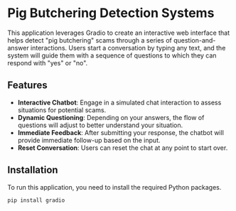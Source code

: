 # Pig Butchering Detection Systems

This application leverages Gradio to create an interactive web interface that helps detect "pig butchering" scams through a series of question-and-answer interactions. Users start a conversation by typing any text, and the system will guide them with a sequence of questions to which they can respond with "yes" or "no".

## Features

- **Interactive Chatbot**: Engage in a simulated chat interaction to assess situations for potential scams.
- **Dynamic Questioning**: Depending on your answers, the flow of questions will adjust to better understand your situation.
- **Immediate Feedback**: After submitting your response, the chatbot will provide immediate follow-up based on the input.
- **Reset Conversation**: Users can reset the chat at any point to start over.

## Installation

To run this application, you need to install the required Python packages.

```bash
pip install gradio

```
